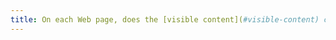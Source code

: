 ```yaml
---
title: On each Web page, does the [visible content](#visible-content) carrying information remain present when the [style sheets](#style-sheet) are disabled?
---
```

